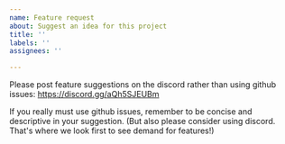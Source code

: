```yaml
---
name: Feature request
about: Suggest an idea for this project
title: ''
labels: ''
assignees: ''

---
```


Please post feature suggestions on the discord rather than using github issues: https://discord.gg/aQh5SJEUBm

If you really must use github issues, remember to be concise and descriptive in your suggestion. (But also please consider using discord. That's where we look first to see demand for features!)
